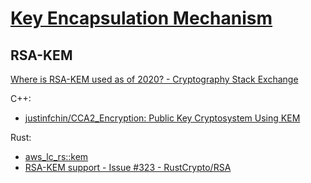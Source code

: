 # [Key Encapsulation Mechanism](https://en.wikipedia.org/wiki/Key_encapsulation_mechanism)
## RSA-KEM
[Where is RSA-KEM used as of 2020? - Cryptography Stack Exchange](https://crypto.stackexchange.com/questions/83470/where-is-rsa-kem-used-as-of-2020)

C++:
- [justinfchin/CCA2\_Encryption: Public Key Cryptosystem Using KEM](https://github.com/justinfchin/CCA2_Encryption)

Rust:
- [aws\_lc\_rs::kem](https://docs.rs/aws-lc-rs/latest/aws_lc_rs/kem/index.html)
- [RSA-KEM support - Issue #323 - RustCrypto/RSA](https://github.com/RustCrypto/RSA/issues/323)